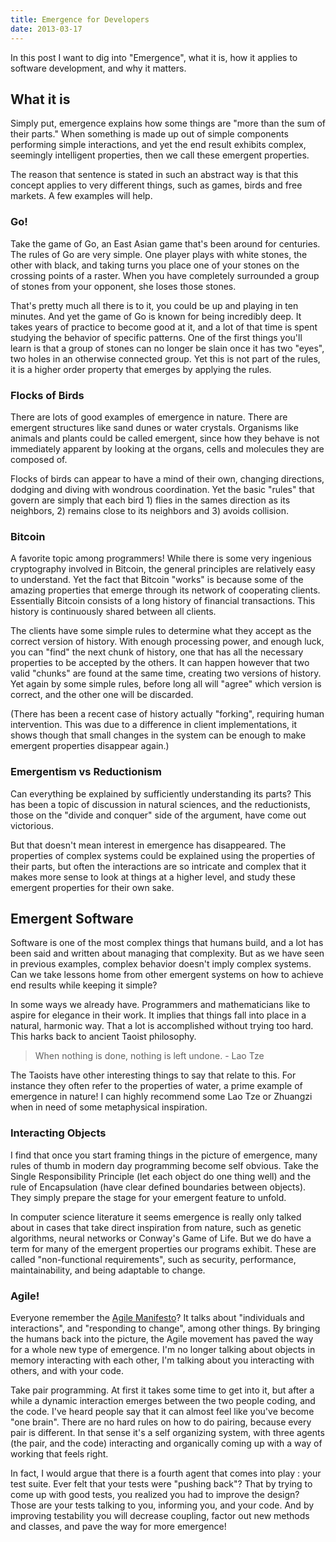 ```yaml
---
title: Emergence for Developers
date: 2013-03-17
---
```


In this post I want to dig into "Emergence", what it is, how it applies to software development, and why it matters.

## What it is

Simply put, emergence explains how some things are "more than the sum of their parts." When something is made up out of simple components performing simple interactions, and yet the end result exhibits complex, seemingly intelligent properties, then we call these emergent properties.

The reason that sentence is stated in such an abstract way is that this concept applies to very different things, such as games, birds and free markets. A few examples will help.

### Go!

Take the game of Go, an East Asian game that's been around for centuries. The rules of Go are very simple. One player plays with white stones, the other with black, and taking turns you place one of your stones on the crossing points of a raster. When you have completely surrounded a group of stones from your opponent, she loses those stones.

That's pretty much all there is to it, you could be up and playing in ten minutes. And yet the game of Go is known for being incredibly deep. It takes years of practice to become good at it, and a lot of that time is spent studying the behavior of specific patterns. One of the first things you'll learn is that a group of stones can no longer be slain once it has two "eyes", two holes in an otherwise connected group. Yet this is not part of the rules, it is a higher order property that emerges by applying the rules.

### Flocks of Birds

There are lots of good examples of emergence in nature. There are emergent structures like sand dunes or water crystals. Organisms like animals and plants could be called emergent, since how they behave is not immediately apparent by looking at the organs, cells and molecules they are composed of.

Flocks of birds can appear to have a mind of their own, changing directions, dodging and diving with wondrous coordination. Yet the basic "rules" that govern are simply that each bird 1) flies in the sames direction as its neighbors, 2) remains close to its neighbors and 3) avoids collision.

### Bitcoin

A favorite topic among programmers! While there is some very ingenious cryptography involved in Bitcoin, the general principles are relatively easy to understand. Yet the fact that Bitcoin "works" is because some of the amazing properties that emerge through its network of cooperating clients. Essentially Bitcoin consists of a long history of financial transactions. This history is continuously shared between all clients.

The clients have some simple rules to determine what they accept as the correct version of history. With enough processing power, and enough luck, you can "find" the next chunk of history, one that has all the necessary properties to be accepted by the others. It can happen however that two valid "chunks" are found at the same time, creating two versions of history. Yet again by some simple rules, before long all will "agree" which version is correct, and the other one will be discarded.

(There has been a recent case of history actually "forking", requiring human intervention. This was due to a difference in client implementations, it shows though that small changes in the system can be enough to make emergent properties disappear again.)

### Emergentism vs Reductionism

Can everything be explained by sufficiently understanding its parts? This has been a topic of discussion in natural sciences, and the reductionists, those on the "divide and conquer" side of the argument, have come out victorious.

But that doesn't mean interest in emergence has disappeared. The properties of complex systems could be explained using the properties of their parts, but often the interactions are so intricate and complex that it makes more sense to look at things at a higher level, and study these emergent properties for their own sake.

## Emergent Software

Software is one of the most complex things that humans build, and a lot has been said and written about managing that complexity. But as we have seen in previous examples, complex behavior doesn't imply complex systems. Can we take lessons home from other emergent systems on how to achieve end results while keeping it simple?

In some ways we already have. Programmers and mathematicians like to aspire for elegance in their work. It implies that things fall into place in a natural, harmonic way. That a lot is accomplished without trying too hard. This harks back to ancient Taoist philosophy.

> When nothing is done, nothing is left undone. - Lao Tze

The Taoists have other interesting things to say that relate to this. For instance they often refer to the properties of water, a prime example of emergence in nature! I can highly recommend some Lao Tze or Zhuangzi when in need of some metaphysical inspiration.

### Interacting Objects

I find that once you start framing things in the picture of emergence, many rules of thumb in modern day programming become self obvious. Take the Single Responsibility Principle (let each object do one thing well) and the rule of Encapsulation (have clear defined boundaries between objects). They simply prepare the stage for your emergent feature to unfold.

In computer science literature it seems emergence is really only talked about in cases that take direct inspiration from nature, such as genetic algorithms, neural networks or Conway's Game of Life. But we do have a term for many of the emergent properties our programs exhibit. These are called "non-functional requirements", such as security, performance, maintainability, and being adaptable to change.

### Agile!

Everyone remember the [Agile Manifesto](http://agilemanifesto.org/)? It talks about "individuals and interactions", and "responding to change", among other things. By bringing the humans back into the picture, the Agile movement has paved the way for a whole new type of emergence. I'm no longer talking about objects in memory interacting with each other, I'm talking about you interacting with others, and with your code.

Take pair programming. At first it takes some time to get into it, but after a while a dynamic interaction emerges between the two people coding, and the code. I've heard people say that it can almost feel like you've become "one brain". There are no hard rules on how to do pairing, because every pair is different. In that sense it's a self organizing system, with three agents (the pair, and the code) interacting and organically coming up with a way of working that feels right.

In fact, I would argue that there is a fourth agent that comes into play : your test suite. Ever felt that your tests were "pushing back"? That by trying to come up with good tests, you realized you had to improve the design? Those are your tests talking to you, informing you, and your code. And by improving testability you will decrease coupling, factor out new methods and classes, and pave the way for more emergence!
